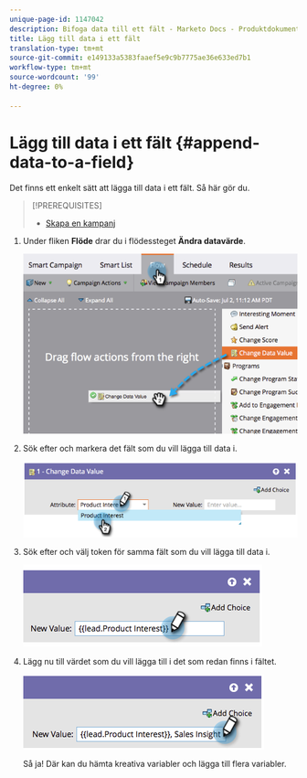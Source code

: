 ```yaml
---
unique-page-id: 1147042
description: Bifoga data till ett fält - Marketo Docs - Produktdokumentation
title: Lägg till data i ett fält
translation-type: tm+mt
source-git-commit: e149133a5383faaef5e9c9b7775ae36e633ed7b1
workflow-type: tm+mt
source-wordcount: '99'
ht-degree: 0%

---
```



# Lägg till data i ett fält {#append-data-to-a-field}

Det finns ett enkelt sätt att lägga till data i ett fält. Så här gör du.

>[!PREREQUISITES]
>
>* [Skapa en kampanj](../../../../product-docs/core-marketo-concepts/smart-campaigns/creating-a-smart-campaign/create-a-new-smart-campaign.md)

>



1. Under fliken **Flöde** drar du i flödessteget **Ändra datavärde**.

   ![](assets/image2014-9-22-16-3a5-3a1.png)

1. Sök efter och markera det fält som du vill lägga till data i.

   ![](assets/image2014-9-22-16-3a5-3a5.png)

1. Sök efter och välj token för samma fält som du vill lägga till data i.

   ![](assets/image2014-9-22-16-3a5-3a9.png)

1. Lägg nu till värdet som du vill lägga till i det som redan finns i fältet.

   ![](assets/image2014-9-22-16-3a5-3a12.png)

   Så ja! Där kan du hämta kreativa variabler och lägga till flera variabler.

